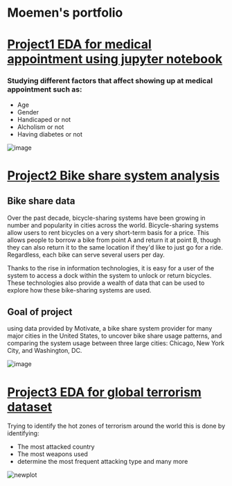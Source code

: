 # Moemen's portfolio

# [Project1 EDA for medical appointment using jupyter notebook](https://github.com/MoemenMamdouh99/Medical-Show-up-appointment)

### Studying different factors that affect showing up at medical appointment such as:
- Age
- Gender
- Handicaped or not
- Alcholism or not
- Having diabetes or not

![image](https://user-images.githubusercontent.com/109303588/193862790-3260aa2e-3eb1-450d-a451-0fa6577010b7.png)



# [Project2 Bike share system analysis](https://github.com/MoemenMamdouh99/Bike-share-system)

## Bike share data

Over the past decade, bicycle-sharing systems have been growing in number and popularity in cities across the world. Bicycle-sharing systems allow users to rent bicycles on a very short-term basis for a price. This allows people to borrow a bike from point A and return it at point B, though they can also return it to the same location if they'd like to just go for a ride. Regardless, each bike can serve several users per day.

Thanks to the rise in information technologies, it is easy for a user of the system to access a dock within the system to unlock or return bicycles. These technologies also provide a wealth of data that can be used to explore how these bike-sharing systems are used.

## Goal of project 

using data provided by Motivate, a bike share system provider for many major cities in the United States, to uncover bike share usage patterns, and comparing the system usage between three large cities: Chicago, New York City, and Washington, DC.


![image](https://user-images.githubusercontent.com/109303588/193862446-bcffe2ca-da35-45fa-b196-9117e22fa209.png)



# [Project3 EDA for global terrorism dataset](https://github.com/MoemenMamdouh99/Global-terrorism-EDA)

Trying to identify the hot zones of terrorism around the world this is done by identifying:

- The most attacked country
- The most weapons used
- determine the most frequent attacking type and many more

![newplot](https://user-images.githubusercontent.com/109303588/193865209-3fb0d303-be64-4627-871f-1c080d75c55c.png)



